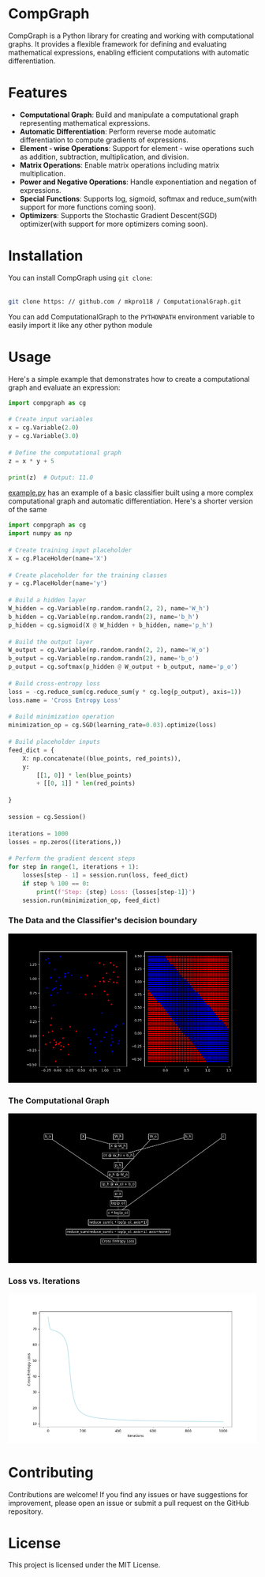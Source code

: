 # CompGraph

CompGraph is a Python library for creating and working with computational graphs. It provides a flexible framework for defining and evaluating mathematical expressions, enabling efficient computations with automatic differentiation.

# Features

- **Computational Graph**: Build and manipulate a computational graph representing mathematical expressions.
- **Automatic Differentiation**: Perform reverse mode automatic differentiation to compute gradients of expressions.
- **Element - wise Operations**: Support for element - wise operations such as addition, subtraction, multiplication, and division.
- **Matrix Operations**: Enable matrix operations including matrix multiplication.
- **Power and Negative Operations**: Handle exponentiation and negation of expressions.
- **Special Functions**: Supports log, sigmoid, softmax and reduce_sum(with support for more functions coming soon).
- **Optimizers**: Supports the Stochastic Gradient Descent(SGD) optimizer(with support for more optimizers coming soon).

# Installation

You can install CompGraph using `git clone`:

```bash

git clone https: // github.com / mkpro118 / ComputationalGraph.git

```

You can add ComputationalGraph to the `PYTHONPATH` environment variable to easily import it like any other python module

# Usage

Here's a simple example that demonstrates how to create a computational graph and evaluate an expression:

```python
import compgraph as cg

# Create input variables
x = cg.Variable(2.0)
y = cg.Variable(3.0)

# Define the computational graph
z = x * y + 5

print(z)  # Output: 11.0
```

[example.py](.\compgraph\example.py) has an example of a basic classifier built using a more complex computational graph and automatic differentiation. Here's a shorter version of the same

```python
import compgraph as cg
import numpy as np

# Create training input placeholder
X = cg.PlaceHolder(name='X')

# Create placeholder for the training classes
y = cg.PlaceHolder(name='y')

# Build a hidden layer
W_hidden = cg.Variable(np.random.randn(2, 2), name='W_h')
b_hidden = cg.Variable(np.random.randn(2), name='b_h')
p_hidden = cg.sigmoid(X @ W_hidden + b_hidden, name='p_h')

# Build the output layer
W_output = cg.Variable(np.random.randn(2, 2), name='W_o')
b_output = cg.Variable(np.random.randn(2), name='b_o')
p_output = cg.softmax(p_hidden @ W_output + b_output, name='p_o')

# Build cross-entropy loss
loss = -cg.reduce_sum(cg.reduce_sum(y * cg.log(p_output), axis=1))
loss.name = 'Cross Entropy Loss'

# Build minimization operation
minimization_op = cg.SGD(learning_rate=0.03).optimize(loss)

# Build placeholder inputs
feed_dict = {
    X: np.concatenate((blue_points, red_points)),
    y:
        [[1, 0]] * len(blue_points)
        + [[0, 1]] * len(red_points)

}

session = cg.Session()

iterations = 1000
losses = np.zeros((iterations,))

# Perform the gradient descent steps
for step in range(1, iterations + 1):
    losses[step - 1] = session.run(loss, feed_dict)
    if step % 100 == 0:
        print(f'Step: {step} Loss: {losses[step-1]}')
    session.run(minimization_op, feed_dict)
```
### The Data and the Classifier's decision boundary
![Classifier](.\classifier.png)

### The Computational Graph
![Computational Graph](.\computational_graph.png)

### Loss vs. Iterations
![Loss vs. Iterations](.\loss_v_iterations.png)


# Contributing
Contributions are welcome! If you find any issues or have suggestions for improvement, please open an issue or submit a pull request on the GitHub repository.

# License
This project is licensed under the MIT License.
